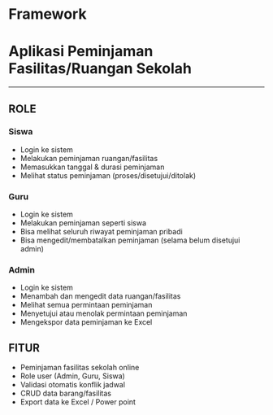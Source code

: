 # Framework
# Aplikasi Peminjaman Fasilitas/Ruangan Sekolah
---

## ROLE

###  Siswa
- Login ke sistem
- Melakukan peminjaman ruangan/fasilitas
- Memasukkan tanggal & durasi peminjaman
- Melihat status peminjaman (proses/disetujui/ditolak)

###  Guru
- Login ke sistem
- Melakukan peminjaman seperti siswa
- Bisa melihat seluruh riwayat peminjaman pribadi
- Bisa mengedit/membatalkan peminjaman (selama belum disetujui admin)

###  Admin
- Login ke sistem
- Menambah dan mengedit data ruangan/fasilitas
- Melihat semua permintaan peminjaman
- Menyetujui atau menolak permintaan peminjaman
- Mengekspor data peminjaman ke Excel 

## FITUR
- Peminjaman fasilitas sekolah online
- Role user (Admin, Guru, Siswa)
- Validasi otomatis konflik jadwal
- CRUD data barang/fasilitas
- Export data ke Excel / Power point
